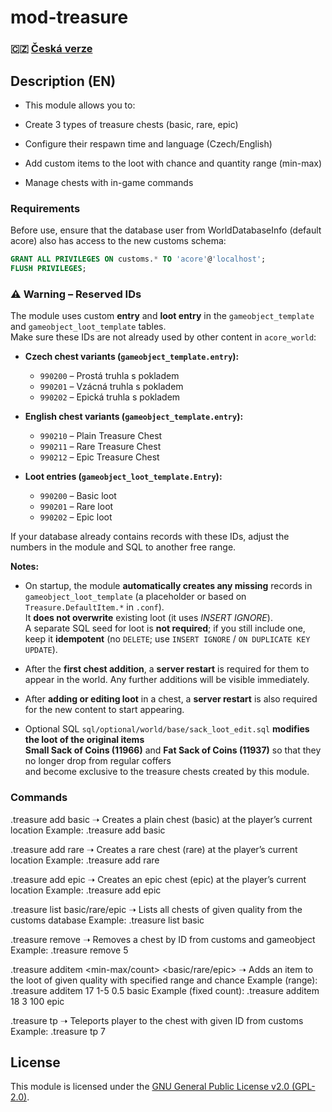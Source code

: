 # mod-treasure  

### 🇨🇿 [Česká verze](README_CS.md)

## Description (EN)
- This module allows you to:

- Create 3 types of treasure chests (basic, rare, epic)

- Configure their respawn time and language (Czech/English)

- Add custom items to the loot with chance and quantity range (min-max)

- Manage chests with in-game commands

### Requirements
Before use, ensure that the database user from WorldDatabaseInfo (default acore) also has access to the new customs schema:

```sql
GRANT ALL PRIVILEGES ON customs.* TO 'acore'@'localhost';
FLUSH PRIVILEGES;
```

### ⚠️ Warning – Reserved IDs
The module uses custom **entry** and **loot entry** in the `gameobject_template` and `gameobject_loot_template` tables.  
Make sure these IDs are not already used by other content in `acore_world`:

- **Czech chest variants (`gameobject_template.entry`):**
  - `990200` – Prostá truhla s pokladem
  - `990201` – Vzácná truhla s pokladem
  - `990202` – Epická truhla s pokladem

- **English chest variants (`gameobject_template.entry`):**
  - `990210` – Plain Treasure Chest
  - `990211` – Rare Treasure Chest
  - `990212` – Epic Treasure Chest

- **Loot entries (`gameobject_loot_template.Entry`):**
  - `990200` – Basic loot
  - `990201` – Rare loot
  - `990202` – Epic loot

If your database already contains records with these IDs, adjust the numbers in the module and SQL to another free range.

**Notes:**
- On startup, the module **automatically creates any missing** records in `gameobject_loot_template` (a placeholder or based on `Treasure.DefaultItem.*` in `.conf`).  
  It **does not overwrite** existing loot (it uses *INSERT IGNORE*).  
  A separate SQL seed for loot is **not required**; if you still include one, keep it **idempotent** (no `DELETE`; use `INSERT IGNORE` / `ON DUPLICATE KEY UPDATE`).

- After the **first chest addition**, a **server restart** is required for them to appear in the world. Any further additions will be visible immediately.

- After **adding or editing loot** in a chest, a **server restart** is also required for the new content to start appearing.

- Optional SQL `sql/optional/world/base/sack_loot_edit.sql` **modifies the loot of the original items**  
  **Small Sack of Coins (11966)** and **Fat Sack of Coins (11937)** so that they no longer drop from regular coffers  
  and become exclusive to the treasure chests created by this module.

### Commands
.treasure add basic
➝ Creates a plain chest (basic) at the player’s current location
Example: .treasure add basic

.treasure add rare
➝ Creates a rare chest (rare) at the player’s current location
Example: .treasure add rare

.treasure add epic
➝ Creates an epic chest (epic) at the player’s current location
Example: .treasure add epic

.treasure list basic/rare/epic
➝ Lists all chests of given quality from the customs database
Example: .treasure list basic

.treasure remove <ID>
➝ Removes a chest by ID from customs and gameobject
Example: .treasure remove 5

.treasure additem <itemId> <min-max/count> <chance> <basic/rare/epic>
➝ Adds an item to the loot of given quality with specified range and chance
Example (range): .treasure additem 17 1-5 0.5 basic
Example (fixed count): .treasure additem 18 3 100 epic

.treasure tp <ID>
➝ Teleports player to the chest with given ID from customs
Example: .treasure tp 7

## License
This module is licensed under the [GNU General Public License v2.0 (GPL-2.0)](LICENSE).

